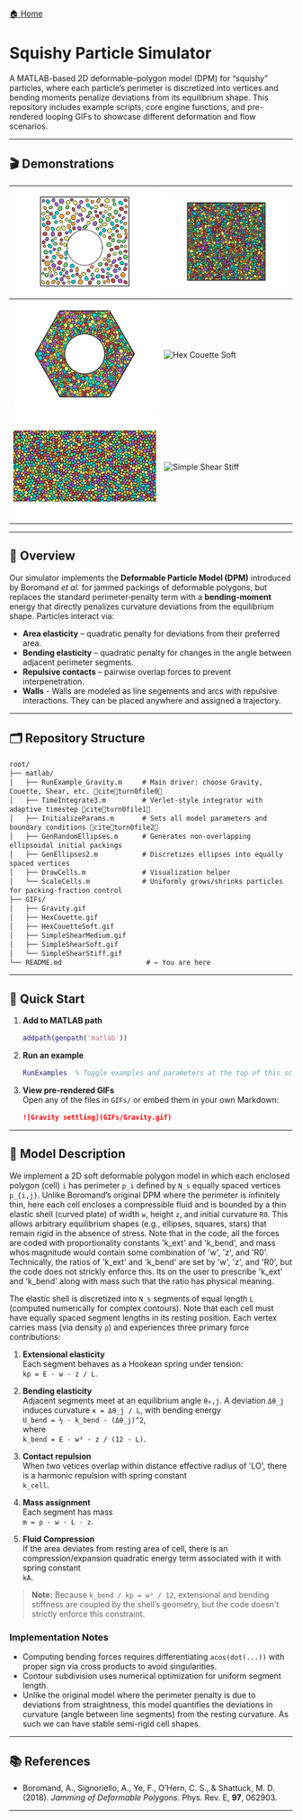 [🏠 Home](https://kd-physics.github.io/)

# Squishy Particle Simulator

A MATLAB-based 2D deformable–polygon model (DPM) for “squishy” particles, where each particle’s perimeter is discretized into vertices and bending moments penalize deviations from its equilibrium shape. This repository includes example scripts, core engine functions, and pre-rendered looping GIFs to showcase different deformation and flow scenarios.

---

## 🎬 Demonstrations

| ![Gravity](GIFs/Gravity.gif) | ![Pure Shear](GIFs/PureShear.gif)  | 
|------------------------------|-------------------------------------|
| ![Hex Couette](GIFs/HexCouette.gif) | ![Hex Couette Soft](GIFs/HexCouette_Soft.gif) |
| ![Simple Shear Medium](GIFs/SimpleShearMedium.gif) | ![Simple Shear Stiff](GIFs/SimpleShearStiff.gif) | 


---

## 📖 Overview

Our simulator implements the **Deformable Particle Model (DPM)** introduced by Boromand *et al.* for jammed packings of deformable polygons, but replaces the standard perimeter‐penalty term with a **bending‐moment** energy that directly penalizes curvature deviations from the equilibrium shape. Particles interact via:

- **Area elasticity** – quadratic penalty for deviations from their preferred area.  
- **Bending elasticity** – quadratic penalty for changes in the angle between adjacent perimeter segments.  
- **Repulsive contacts** – pairwise overlap forces to prevent interpenetration.
- **Walls** - Walls are modeled as line segements and arcs with repulsive interactions. They can be placed anywhere and assigned a trajectory.

---

## 🗂️ Repository Structure

```
root/
├── matlab/              
│   ├── RunExample_Gravity.m     # Main driver: choose Gravity, Couette, Shear, etc. citeturn0file0
│   ├── TimeIntegrate3.m         # Verlet‐style integrator with adaptive timestep citeturn0file1
│   ├── InitializeParams.m       # Sets all model parameters and boundary conditions citeturn0file2
│   ├── GenRandomEllipses.m      # Generates non‐overlapping ellipsoidal initial packings
│   ├── GenEllipses2.m           # Discretizes ellipses into equally spaced vertices
│   ├── DrawCells.m              # Visualization helper
│   └── ScaleCells.m             # Uniformly grows/shrinks particles for packing‐fraction control
├── GIFs/                        
│   ├── Gravity.gif              
│   ├── HexCouette.gif           
│   ├── HexCouetteSoft.gif       
│   ├── SimpleShearMedium.gif    
│   ├── SimpleShearSoft.gif      
│   └── SimpleShearStiff.gif     
└── README.md                     # ← You are here
```

---

## 🚀 Quick Start

1. **Add to MATLAB path**  
   ```matlab
   addpath(genpath('matlab'))
   ```
2. **Run an example**  
   ```matlab
   RunExamples  % Toggle examples and parameters at the top of this script
   ```
3. **View pre-rendered GIFs**  
   Open any of the files in `GIFs/` or embed them in your own Markdown:
   ```markdown
   ![Gravity settling](GIFs/Gravity.gif)
   ```

---

## 🧬 Model Description

We implement a 2D soft deformable polygon model in which each enclosed polygon (cell) `i` has perimeter `p_i` defined by `N_s` equally spaced vertices `p_{i,j}`. Unlike Boromand’s original DPM where the perimeter is infinitely thin, here each cell encloses a compressible fluid and is bounded by a thin elastic shell (curved plate) of width `w`, height `z`, and initial curvature `R0`. This allows arbitrary equilibrium shapes (e.g., ellipses, squares, stars) that remain rigid in the absence of stress. Note that in the code, all the forces are coded with proportionality constants 'k_ext' and 'k_bend', and mass whos magnitude would contain some combination of 'w', 'z', and 'R0'. Technically, the ratios of 'k_ext' and 'k_bend' are set by 'w', 'z', and 'R0', but the code does not strickly enforce this. Its on the user to prescribe  'k_ext' and 'k_bend' along with mass such that the ratio has physical meaning. 

The elastic shell is discretized into `N_s` segments of equal length `L` (computed numerically for complex contours). Note that each cell must have equally spaced segment lengths in its resting position. Each vertex carries mass (via density `ρ`) and experiences three primary force contributions:

1. **Extensional elasticity**  
   Each segment behaves as a Hookean spring under tension:  
   `kp = E · w · z / L`.

2. **Bending elasticity**  
   Adjacent segments meet at an equilibrium angle `θ₀,j`. A deviation `Δθ_j` induces curvature `κ = Δθ_j / L`, with bending energy  
   `U_bend = ½ · k_bend · (Δθ_j)^2`,  
   where  
   `k_bend = E · w³ · z / (12 · L)`.

3. **Contact repulsion**  
   When two vetices overlap within distance effective radius of 'LO', there is a harmonic repulsion with spring constant  
   `k_cell`.

4. **Mass assignment**  
   Each segment has mass  
   `m = ρ · w · L · z`.
   
4. **Fluid Compression**  
   If the area deviates from resting area of cell, there is an compression/expansion quadratic energy term associated with it with spring constant   
   `kA`.
   
> **Note:** Because `k_bend / kp = w² / 12`, extensional and bending stiffness are coupled by the shell’s geometry, but the code doesn't strictly enforce this constraint.

### Implementation Notes  
- Computing bending forces requires differentiating `acos(dot(...))` with proper sign via cross products to avoid singularities.  
- Contour subdivision uses numerical optimization for uniform segment length.  
- Unlike the original model where the perimeter penalty is due to deviations from straightness, this model quantifies the deviations in curvature (angle between line segments) from the resting curvature. As such we can have stable semi-rigid cell shapes.

---

## 📚 References

- Boromand, A., Signoriello, A., Ye, F., O’Hern, C. S., & Shattuck, M. D. (2018). *Jamming of Deformable Polygons*. Phys. Rev. E, **97**, 062903.

---






